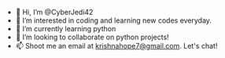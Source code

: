 - 👋 Hi, I’m @CyberJedi42
- 👀 I’m interested in coding and learning new codes everyday.
- 🌱 I’m currently learning python
- 💞️ I’m looking to collaborate on python projects!
- 📫 Shoot me an email at krishnahope7@gmail.com. Let's chat!

<!---
CyberJedi42/CyberJedi42 is a ✨ special ✨ repository because its `README.md` (this file) appears on your GitHub profile.
You can click the Preview link to take a look at your changes.
--->
